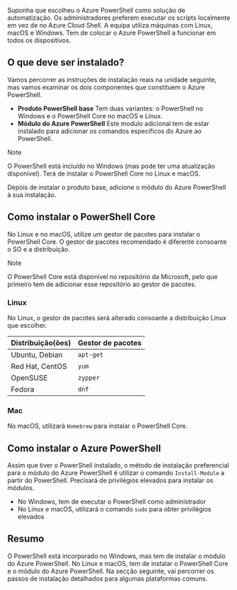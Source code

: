Suponha que escolheu o Azure PowerShell como solução de automatização. Os administradores preferem executar os scripts localmente em vez de no Azure Cloud Shell. A equipa utiliza máquinas com Linux, macOS e Windows. Tem de colocar o Azure PowerShell a funcionar em todos os dispositivos. 

## <a name="what-must-be-installed"></a>O que deve ser instalado?
Vamos percorrer as instruções de instalação reais na unidade seguinte, mas vamos examinar os dois componentes que constituem o Azure PowerShell.

- **Produto PowerShell base** Tem duas variantes: o PowerShell no Windows e o PowerShell Core no macOS e Linux.
- **Módulo do Azure PowerShell** Este modulo adicional tem de estar instalado para adicionar os comandos específicos do Azure ao PowerShell.

> [!NOTE]
> O PowerShell está incluído no Windows (mas pode ter uma atualização disponível). Terá de instalar o PowerShell Core no Linux e macOS.

Depois de instalar o produto base, adicione o módulo do Azure PowerShell à sua instalação.

## <a name="how-to-install-powershell-core"></a>Como instalar o PowerShell Core
No Linux e no macOS, utilize um gestor de pacotes para instalar o PowerShell Core. O gestor de pacotes recomendado é diferente consoante o SO e a distribuição.

> [!NOTE]
> O PowerShell Core está disponível no repositório da Microsoft, pelo que primeiro tem de adicionar esse repositório ao gestor de pacotes.

### <a name="linux"></a>Linux
No Linux, o gestor de pacotes será alterado consoante a distribuição Linux que escolher.

| Distribuição(ões)  | Gestor de pacotes |
|------------------|-----------------|
| Ubuntu, Debian   | `apt-get`       |
| Red Hat, CentOS  | `yum`           |
| OpenSUSE         | `zypper`        |
| Fedora           | `dnf`           |

### <a name="mac"></a>Mac
No macOS, utilizará `Homebrew` para instalar o PowerShell Core.

## <a name="how-to-install-azure-powershell"></a>Como instalar o Azure PowerShell
Assim que tiver o PowerShell instalado, o método de instalação preferencial para o módulo do Azure PowerShell é utilizar o comando `Install-Module` a partir do PowerShell. Precisará de privilégios elevados para instalar os módulos.

- No Windows, tem de executar o PowerShell como administrador
- No Linux e macOS, utilizará o comando `sudo` para obter privilégios elevados

## <a name="summary"></a>Resumo
O PowerShell está incorporado no Windows, mas tem de instalar o módulo do Azure PowerShell. No Linux e macOS, tem de instalar o PowerShell Core e o módulo do Azure PowerShell. Na secção seguinte, vai percorrer os passos de instalação detalhados para algumas plataformas comuns.